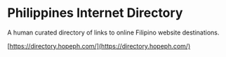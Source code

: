 # Philippines Internet Directory
A human curated directory of links to online Filipino website destinations.

[https://directory.hopeph.com/](https://directory.hopeph.com/)
